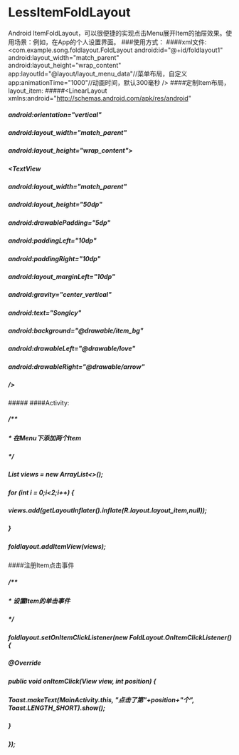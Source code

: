 
# LessItemFoldLayout
Android ItemFoldLayout，可以很便捷的实现点击Menu展开Item的抽屉效果。使用场景：例如，在App的个人设置界面。
###使用方式：
####xml文件:
<com.example.song.foldlayout.FoldLayout
     android:id="@+id/foldlayout1"
     android:layout_width="match_parent"
     android:layout_height="wrap_content"
     app:layoutId="@layout/layout_menu_data"//菜单布局，自定义
     app:animationTime="1000"//动画时间，默认300毫秒
     />
####定制Item布局，layout_item:
#####<LinearLayout xmlns:android="http://schemas.android.com/apk/res/android"
#####    android:orientation="vertical"
#####    android:layout_width="match_parent"
#####    android:layout_height="wrap_content">
#####    <TextView
#####        android:layout_width="match_parent"
#####        android:layout_height="50dp"
#####        android:drawablePadding="5dp"
#####        android:paddingLeft="10dp"
#####        android:paddingRight="10dp"
#####        android:layout_marginLeft="10dp"
#####       android:gravity="center_vertical"
#####        android:text="Songlcy"
#####       android:background="@drawable/item_bg"
#####       android:drawableLeft="@drawable/love"
#####       android:drawableRight="@drawable/arrow"
#####        />
#####</LinearLayout>
####Activity:
#####        /**
#####         * 在Menu下添加两个Item
#####         */
#####        List<View> views = new ArrayList<>();
#####        for (int i = 0;i<2;i++) {
#####            views.add(getLayoutInflater().inflate(R.layout.layout_item,null));
#####        }
#####        foldlayout.addItemView(views);

####注册Item点击事件
#####        /**
#####         * 设置Item的单击事件
#####         */
#####        foldlayout.setOnItemClickListener(new FoldLayout.OnItemClickListener() {
#####            @Override
#####            public void onItemClick(View view, int position) {
#####                Toast.makeText(MainActivity.this, "点击了第"+position+"个", Toast.LENGTH_SHORT).show();
#####            }
#####        });
